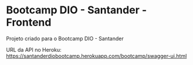# Bootcamp DIO - Santander - Frontend
Projeto criado para o Bootcamp DIO - Santander

URL da API no Heroku: https://santanderdiobootcamp.herokuapp.com/bootcamp/swagger-ui.html
